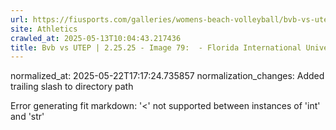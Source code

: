 ```yaml
---
url: https://fiusports.com/galleries/womens-beach-volleyball/bvb-vs-utep-2-25-25/image-79/356/62759/
site: Athletics
crawled_at: 2025-05-13T10:04:43.217436
title: Bvb vs UTEP | 2.25.25 - Image 79:  - Florida International University
---
```

normalized_at: 2025-05-22T17:17:24.735857
normalization_changes: Added trailing slash to directory path

Error generating fit markdown: '<' not supported between instances of 'int' and 'str'